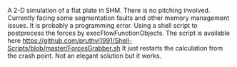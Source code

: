 A 2-D simulation of a flat plate in SHM. There is no pitching involved. Currently facing some segmentation faults and
other memory management issues. It is probably a programming error. Using a shell script to postprocess the forces by
execFlowFunctionObjects. The script is available here https://github.com/pruthvi1991/Shell-Scripts/blob/master/ForcesGrabber.sh
It just restarts the calculation from the crash point. Not an elegant solution but it works.
